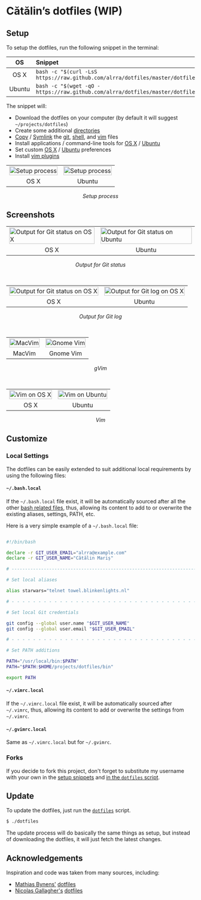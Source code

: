 # Cătălin’s dotfiles (WIP)

## Setup

To setup the dotfiles, run the following snippet in the terminal:

| OS | Snippet |
|:---:|:---|
| OS X | `bash -c "$(curl -LsS https://raw.github.com/alrra/dotfiles/master/dotfiles)"` |
| Ubuntu | `bash -c "$(wget -qO - https://raw.github.com/alrra/dotfiles/master/dotfiles)"` |

The snippet will:

* Download the dotfiles on your computer (by default it will suggest
  `~/projects/dotfiles`)
* Create some additional [directories](os/create_directories.sh)
* [Copy](os/copy_files.sh) / [Symlink](os/create_symbolic_links.sh) the
  [git](git),
  [shell](shell), and
  [vim](vim) files
* Install applications / command-line tools for
  [OS X](os/os_x/install_applications.sh) /
  [Ubuntu](os/ubuntu/install_applications.sh)
* Set custom
  [OS X](os/os_x/set_preferences.sh) /
  [Ubuntu](os/ubuntu/set_preferences.sh) preferences
* Install [vim plugins](vim/vim/plugins)

<table>
    <tbody>
        <tr>
            <td>
                <img src="https://cloud.githubusercontent.com/assets/1223565/6028893/83c92b82-abf5-11e4-922d-bded287db3d3.gif" alt="Setup process" width="100%">
            </td>
            <td>
                <img src="https://cloud.githubusercontent.com/assets/1223565/6066251/68211e00-ad74-11e4-88e0-62048ff12fad.gif" alt="Setup process" width="100%">
            </td>
        </tr>
        <tr>
            <td align="center">OS X</td>
            <td align="center">Ubuntu</td>
        </tr>
    </tbody>
</table>
<p align="center"><i>Setup process</i></p>


## Screenshots

<table>
    <tbody>
        <tr>
            <td>
                <img src="https://cloud.githubusercontent.com/assets/1223565/6067283/1a6c8d90-ad7c-11e4-9861-1178c4868f48.png" alt="Output for Git status on OS X" width="100%">
            </td>
            <td>
                <img src="https://cloud.githubusercontent.com/assets/1223565/6066368/4b6a2544-ad75-11e4-8192-a4d4b4e1d9e8.png" alt="Output for Git status on Ubuntu" width="100%">
            </td>
        </tr>
        <tr>
            <td align="center">OS X</td>
            <td align="center">Ubuntu</td>
        </tr>
    </tbody>
</table>
<p align="center"><i>Output for Git status</i></p>

<br>

<table>
    <tbody>
        <tr>
            <td>
                <img src="https://cloud.githubusercontent.com/assets/1223565/6067292/2768cac2-ad7c-11e4-9f7a-81c82fe5c993.png" alt="Output for Git status on OS X" width="100%">
            </td>
            <td>
                <img src="https://cloud.githubusercontent.com/assets/1223565/6066393/790aa5be-ad75-11e4-90d5-c346ba5981d6.png" alt="Output for Git log on OS X" width="100%">
            </td>
        </tr>
        <tr>
            <td align="center">OS X</td>
            <td align="center">Ubuntu</td>
        </tr>
    </tbody>
</table>
<p align="center"><i>Output for Git log</i></p>

<br>

<table>
    <tbody>
        <tr>
            <td>
                <img src="https://cloud.githubusercontent.com/assets/1223565/6067912/bfb4fb62-ad80-11e4-8980-2976663bb029.png" alt="MacVim" width="100%">
            </td>
            <td>
                <img src="https://cloud.githubusercontent.com/assets/1223565/6066432/a6ea920a-ad75-11e4-8650-14df975d8926.png" alt="Gnome Vim" width="100%">
            </td>
        </tr>
        <tr>
            <td align="center">MacVim</td>
            <td align="center">Gnome Vim</td>
        </tr>
    </tbody>
</table>
<p align="center"><i>gVim</i></p>

<br>

<table>
    <tbody>
        <tr>
            <td>
                <img src="https://cloud.githubusercontent.com/assets/1223565/6067336/5f804fb6-ad7c-11e4-8ccd-c7aaa83e25b5.png" alt="Vim on OS X" width="100%">
            </td>
            <td>
                <img src="https://cloud.githubusercontent.com/assets/1223565/6066455/ccff1c2c-ad75-11e4-8e0f-649b195aee60.png" alt="Vim on Ubuntu" width="100%">
            </td>
        </tr>
        <tr>
            <td align="center">OS X</td>
            <td align="center">Ubuntu</td>
        </tr>
    </tbody>
</table>
<p align="center"><i>Vim</i></p>


## Customize

### Local Settings

The dotfiles can be easily extended to suit additional local
requirements by using the following files:

#### `~/.bash.local`

If the `~/.bash.local` file exist, it will be automatically sourced
after all the other [bash related
files](https://github.com/alrra/dotfiles/tree/master/shell), thus,
allowing its content to add to or overwrite the existing aliases,
settings, PATH, etc.

Here is a very simple example of a `~/.bash.local` file:

```bash

#!/bin/bash

declare -r GIT_USER_EMAIL="alrra@example.com"
declare -r GIT_USER_NAME="Cătălin Mariș"

# ----------------------------------------------------------------------

# Set local aliases

alias starwars="telnet towel.blinkenlights.nl"

# - - - - - - - - - - - - - - - - - - - - - - - - - - - - - - - - - - -

# Set local Git credentials

git config --global user.name "$GIT_USER_NAME"
git config --global user.email "$GIT_USER_EMAIL"

# - - - - - - - - - - - - - - - - - - - - - - - - - - - - - - - - - - -

# Set PATH additions

PATH="/usr/local/bin:$PATH"
PATH="$PATH:$HOME/projects/dotfiles/bin"

export PATH
```

#### `~/.vimrc.local`

If the `~/.vimrc.local` file exist, it will be automatically sourced
after `~/.vimrc`, thus, allowing its content to add or overwrite the
settings from `~/.vimrc`.

#### `~/.gvimrc.local`

Same as `~/.vimrc.local` but for `~/.gvimrc`.

### Forks

If you decide to fork this project, don't forget to substitute my
username with your own in the [setup snippets](#setup) and [in the
`dotfiles` script](https://github.com/alrra/dotfiles/blob/5b524ba9ca07b66db1955d18a2fb66bf4b48f677/dotfiles#L3).


## Update

To update the dotfiles, just run the [`dotfiles`](dotfiles) script.

```bash
$ ./dotfiles
```

The update process will do basically the same things as setup,
but instead of downloading the dotfiles, it will just fetch the
latest changes.


## Acknowledgements

Inspiration and code was taken from many sources, including:

* [Mathias Bynens'](https://github.com/mathiasbynens)
  [dotfiles](https://github.com/mathiasbynens/dotfiles)
* [Nicolas Gallagher's](https://github.com/necolas)
  [dotfiles](https://github.com/necolas/dotfiles)
